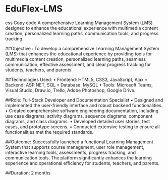 # EduFlex-LMS
css Copy code A comprehensive Learning Management System (LMS) designed to enhance the educational experience with multimedia content creation, personalized learning paths, communication tools, and progress tracking.

##Objective : To develop a comprehensive Learning Management System (LMS) that enhances the educational experience by providing tools for multimedia content creation, personalized learning paths, seamless communication, effective assessment, and clear progress tracking for students, teachers, and parents.

##Technologies Used:
•	Frontend: HTML5, CSS3, JavaScript, Ajax
•	Backend: ASP.NET, SQL
•	Database: MySQL
•	Tools: Microsoft Teams, Visual Studio, Draw.io, Trello, Adobe Photoshop, Google Drive.

##Role: Full-Stack Developer and Documentation Specialist
•	Designed and implemented the user-friendly interface and robust backend functionalities.
•	Created comprehensive software engineering documentation, including use case diagrams, activity diagrams, sequence diagrams, component diagrams, and class diagrams.
•	Developed detailed user stories, test cases, and prototype screens.
•	Conducted extensive testing to ensure all functionalities met the required standards.

##Outcome: Successfully launched a functional Learning Management System that supports course management, user role management, interactive learning tools, assessments, progress tracking, and communication tools. The platform significantly enhances the learning experience and operational efficiency for students, teachers, and parents.

##Duration: 2 months
